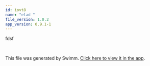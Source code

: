 ```yaml
---
id: iovt8
name: "elad "
file_version: 1.0.2
app_version: 0.9.1-1
---
```


fdsf

<br/>

This file was generated by Swimm. [Click here to view it in the app](https://swimm-web-app.web.app/repos/Z2l0aHViJTNBJTNBdGVzdGFwMTklM0ElM0Fyb3RlbWJhcjM=/docs/iovt8).